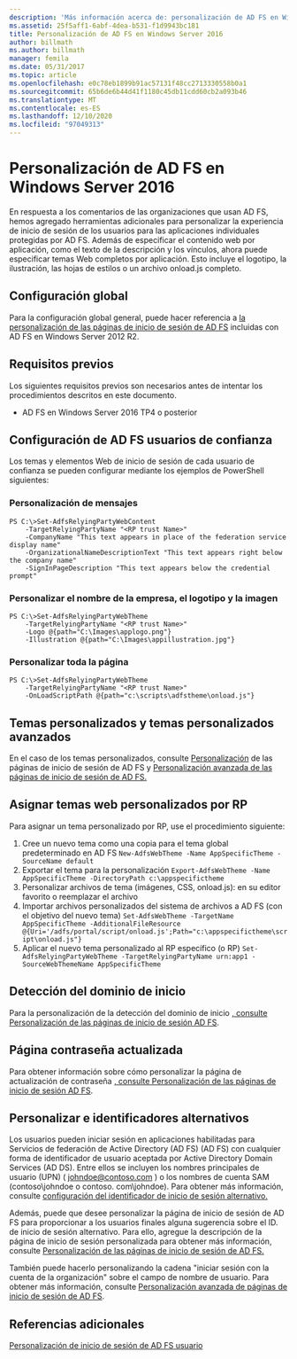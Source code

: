 ```yaml
---
description: 'Más información acerca de: personalización de AD FS en Windows Server 2016'
ms.assetid: 25f5aff1-6abf-4dea-b531-f1d9943bc181
title: Personalización de AD FS en Windows Server 2016
author: billmath
ms.author: billmath
manager: femila
ms.date: 05/31/2017
ms.topic: article
ms.openlocfilehash: e0c78eb1899b91ac57131f48cc2713330558b0a1
ms.sourcegitcommit: 65b6de6b44d41f1180c45db11cdd60cb2a093b46
ms.translationtype: MT
ms.contentlocale: es-ES
ms.lasthandoff: 12/10/2020
ms.locfileid: "97049313"
---
```

# <a name="ad-fs-customization-in-windows-server-2016"></a>Personalización de AD FS en Windows Server 2016


En respuesta a los comentarios de las organizaciones que usan AD FS, hemos agregado herramientas adicionales para personalizar la experiencia de inicio de sesión de los usuarios para las aplicaciones individuales protegidas por AD FS.
Además de especificar el contenido web por aplicación, como el texto de la descripción y los vínculos, ahora puede especificar temas Web completos por aplicación.  Esto incluye el logotipo, la ilustración, las hojas de estilos o un archivo onload.js completo.

## <a name="global-settings"></a>Configuración global
Para la configuración global general, puede hacer referencia a [la personalización de las páginas de inicio de sesión de AD FS](/previous-versions/windows/it-pro/windows-server-2012-R2-and-2012/dn280950(v=ws.11)) incluidas con AD FS en Windows Server 2012 R2.

## <a name="pre-requisites"></a>Requisitos previos
Los siguientes requisitos previos son necesarios antes de intentar los procedimientos descritos en este documento.

-   AD FS en Windows Server 2016 TP4 o posterior

## <a name="configure-ad-fs-relying-parties"></a>Configuración de AD FS usuarios de confianza
Los temas y elementos Web de inicio de sesión de cada usuario de confianza se pueden configurar mediante los ejemplos de PowerShell siguientes:

### <a name="customize-messages"></a>Personalización de mensajes

```
PS C:\>Set-AdfsRelyingPartyWebContent
    -TargetRelyingPartyName "<RP trust Name>"
    -CompanyName "This text appears in place of the federation service display name"
    -OrganizationalNameDescriptionText "This text appears right below the company name"
    -SignInPageDescription "This text appears below the credential prompt"
```

### <a name="customize-company-name-logo-and-image"></a>Personalizar el nombre de la empresa, el logotipo y la imagen

```
PS C:\>Set-AdfsRelyingPartyWebTheme
    -TargetRelyingPartyName "<RP trust Name>"
    -Logo @{path="C:\Images\applogo.png"}
    -Illustration @{path="C:\Images\appillustration.jpg"}
```

### <a name="customize-entire-page"></a>Personalizar toda la página

```
PS C:\>Set-AdfsRelyingPartyWebTheme
    -TargetRelyingPartyName "<RP trust Name>"
    -OnLoadScriptPath @{path="c:\scripts\adfstheme\onload.js"}
```

## <a name="custom-themes-and-advanced-custom-themes"></a>Temas personalizados y temas personalizados avanzados

En el caso de los temas personalizados, consulte [Personalización](/previous-versions/windows/it-pro/windows-server-2012-R2-and-2012/dn280950(v=ws.11)) de las páginas de inicio de sesión de AD FS y [Personalización avanzada de las páginas de inicio de sesión de AD FS.](/previous-versions/windows/it-pro/windows-server-2012-R2-and-2012/dn636121(v=ws.11))

## <a name="assigning-custom-web-themes-per-rp"></a>Asignar temas web personalizados por RP

Para asignar un tema personalizado por RP, use el procedimiento siguiente:

1. Cree un nuevo tema como una copia para el tema global predeterminado en AD FS `New-AdfsWebTheme -Name AppSpecificTheme -SourceName default`
2. Exportar el tema para la personalización `Export-AdfsWebTheme -Name AppSpecificTheme -DirectoryPath c:\appspecifictheme`
3. Personalizar archivos de tema (imágenes, CSS, onload.js): en su editor favorito o reemplazar el archivo
4. Importar archivos personalizados del sistema de archivos a AD FS (con el objetivo del nuevo tema) `Set-AdfsWebTheme -TargetName AppSpecificTheme -AdditionalFileResource @{Uri='/adfs/portal/script/onload.js';Path="c:\appspecifictheme\script\onload.js"}`
5. Aplicar el nuevo tema personalizado al RP específico (o RP) `Set-AdfsRelyingPartyWebTheme -TargetRelyingPartyName urn:app1 -SourceWebThemeName AppSpecificTheme`

## <a name="home-realm-discovery"></a>Detección del dominio de inicio
Para la personalización de la detección del dominio de inicio [, consulte Personalización de las páginas de inicio de sesión AD FS](/previous-versions/windows/it-pro/windows-server-2012-R2-and-2012/dn280950(v=ws.11)).

## <a name="updated-password-page"></a>Página contraseña actualizada
Para obtener información sobre cómo personalizar la página de actualización de contraseña [, consulte Personalización de las páginas de inicio de sesión AD FS](/previous-versions/windows/it-pro/windows-server-2012-R2-and-2012/dn280950(v=ws.11)).

## <a name="customizing-and-alternate-ids"></a>Personalizar e identificadores alternativos
Los usuarios pueden iniciar sesión en aplicaciones habilitadas para Servicios de federación de Active Directory (AD FS) (AD FS) con cualquier forma de identificador de usuario aceptada por Active Directory Domain Services (AD DS). Entre ellos se incluyen los nombres principales de usuario (UPN) ( johndoe@contoso.com ) o los nombres de cuenta SAM (contoso\johndoe o contoso. com\johndoe).  Para obtener más información, consulte [configuración del identificador de inicio de sesión alternativo.](Configuring-Alternate-Login-ID.md)

Además, puede que desee personalizar la página de inicio de sesión de AD FS para proporcionar a los usuarios finales alguna sugerencia sobre el ID. de inicio de sesión alternativo. Para ello, agregue la descripción de la página de inicio de sesión personalizada para obtener más información, consulte [Personalización de las páginas de inicio de sesión de AD FS.](/previous-versions/windows/it-pro/windows-server-2012-R2-and-2012/dn280950(v=ws.11))

También puede hacerlo personalizando la cadena "iniciar sesión con la cuenta de la organización" sobre el campo de nombre de usuario.  Para obtener más información, consulte [Personalización avanzada de páginas de inicio de sesión de AD FS](/previous-versions/windows/it-pro/windows-server-2012-R2-and-2012/dn636121(v=ws.11)).

## <a name="additional-references"></a>Referencias adicionales
[Personalización de inicio de sesión de AD FS usuario](AD-FS-user-sign-in-customization.md)
